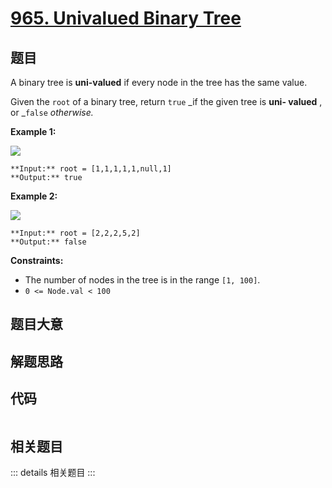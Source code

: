 # [965. Univalued Binary Tree](https://leetcode.com/problems/univalued-binary-tree)

## 题目

A binary tree is **uni-valued** if every node in the tree has the same value.

Given the `root` of a binary tree, return `true` _if the given tree is **uni-
valued** , or _`false` _otherwise._



**Example 1:**

![](https://assets.leetcode.com/uploads/2018/12/28/unival_bst_1.png)

    
    
    **Input:** root = [1,1,1,1,1,null,1]
    **Output:** true
    

**Example 2:**

![](https://assets.leetcode.com/uploads/2018/12/28/unival_bst_2.png)

    
    
    **Input:** root = [2,2,2,5,2]
    **Output:** false
    



**Constraints:**

  * The number of nodes in the tree is in the range `[1, 100]`.
  * `0 <= Node.val < 100`


## 题目大意

## 解题思路

## 代码

```javascript

```

## 相关题目

::: details 相关题目
:::
